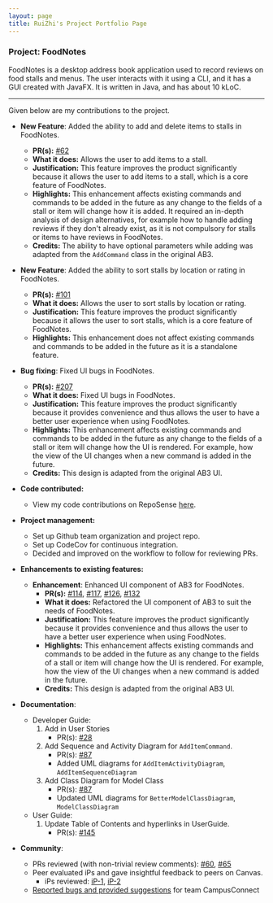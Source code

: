 ```yaml
---
layout: page
title: RuiZhi's Project Portfolio Page
---
```


### Project: FoodNotes

FoodNotes is a desktop address book application used to record reviews on food stalls and menus. The user interacts with it using a CLI, and it has a GUI created with JavaFX. It is written in Java, and has about 10 kLoC.

<hr>
Given below are my contributions to the project.

* **New Feature**: Added the ability to add and delete items to stalls in FoodNotes.
    * **PR(s):** [#62](https://github.com/AY2324S1-CS2103T-W10-4/tp/pull/62)
    * **What it does:** Allows the user to add items to a stall.
    * **Justification:** This feature improves the product significantly because it allows the user to add items to a stall, which is a core feature of FoodNotes.
    * **Highlights:** This enhancement affects existing commands and commands to be added in the future as any change to the fields of a stall or item will change how it is added. It required an in-depth analysis of design alternatives, for example how to handle adding reviews if they don't already exist, as it is not compulsory for stalls or items to have reviews in FoodNotes.
    * **Credits:** The ability to have optional parameters while adding was adapted from the `AddCommand` class in the original AB3.
  

* **New Feature**: Added the ability to sort stalls by location or rating in FoodNotes.
  * **PR(s):** [#101](https://github.com/AY2324S1-CS2103T-W10-4/tp/pull/101)
  * **What it does:** Allows the user to sort stalls by location or rating.
  * **Justification:** This feature improves the product significantly because it allows the user to sort stalls, which is a core feature of FoodNotes.
  * **Highlights:** This enhancement does not affect existing commands and commands to be added in the future as it is a standalone feature.


* **Bug fixing**: Fixed UI bugs in FoodNotes.
    * **PR(s):** [#207](https://github.com/AY2324S1-CS2103T-W10-4/tp/pull/207)
    * **What it does:** Fixed UI bugs in FoodNotes.
    * **Justification:** This feature improves the product significantly because it provides convenience and thus allows the user to have a better user experience when using FoodNotes.
    * **Highlights:** This enhancement affects existing commands and commands to be added in the future as any change to the fields of a stall or item will change how the UI is rendered. For example, how the view of the UI changes when a new command is added in the future.
    * **Credits:** This design is adapted from the original AB3 UI.


* **Code contributed:** 
  * View my code contributions on RepoSense [here](https://nus-cs2103-ay2324s1.github.io/tp-dashboard/?search=&sort=groupTitle&sortWithin=title&timeframe=commit&mergegroup=&groupSelect=groupByRepos&breakdown=true&checkedFileTypes=docs~functional-code~test-code&since=2023-09-22&tabOpen=true&tabType=authorship&tabAuthor=Ruizhi2001&tabRepo=AY2324S1-CS2103T-W10-4%2Ftp%5Bmaster%5D&authorshipIsMergeGroup=false&authorshipFileTypes=docs~functional-code~test-code&authorshipIsBinaryFileTypeChecked=false&authorshipIsIgnoredFilesChecked=false).


* **Project management:**
  * Set up Github team organization and project repo.
  * Set up CodeCov for continuous integration.
  * Decided and improved on the workflow to follow for reviewing PRs.


* **Enhancements to existing features:**

  * **Enhancement**: Enhanced UI component of AB3 for FoodNotes.
    * **PR(s):** [#114](https://github.com/AY2324S1-CS2103T-W10-4/tp/pull/114), [#117](https://github.com/AY2324S1-CS2103T-W10-4/tp/pull/117), [#126](https://github.com/AY2324S1-CS2103T-W10-4/tp/pull/126), [#132](https://github.com/AY2324S1-CS2103T-W10-4/tp/pull/132)
    * **What it does:** Refactored the UI component of AB3 to suit the needs of FoodNotes.
    * **Justification:** This feature improves the product significantly because it provides convenience and thus allows the user to have a better user experience when using FoodNotes.
    * **Highlights:** This enhancement affects existing commands and commands to be added in the future as any change to the fields of a stall or item will change how the UI is rendered. For example, how the view of the UI changes when a new command is added in the future.
    * **Credits:** This design is adapted from the original AB3 UI.


* **Documentation**:
  * Developer Guide:
    1. Add in User Stories
       * PR(s): [#28](https://github.com/AY2324S1-CS2103T-W10-4/tp/pull/28/files#diff-1a95edf069a4136e9cb71bee758b0dc86996f6051f0d438ec2c424557de7160b)
    2. Add Sequence and Activity Diagram for `AddItemCommand`.
       * PR(s): [#87](https://github.com/AY2324S1-CS2103T-W10-4/tp/pull/87/files)
       * Added UML diagrams for `AddItemActivityDiagram`, `AddItemSequenceDiagram`
    3. Add Class Diagram for Model Class
       * PR(s): [#87](https://github.com/AY2324S1-CS2103T-W10-4/tp/pull/87/files)
       * Updated UML diagrams for `BetterModelClassDiagram`, `ModelClassDiagram`
  * User Guide:
    1. Update Table of Contents and hyperlinks in UserGuide.
       * PR(s): [#145](https://github.com/AY2324S1-CS2103T-W10-4/tp/pull/145)

* **Community**:
  * PRs reviewed (with non-trivial review comments): [#60](https://github.com/AY2324S1-CS2103T-W10-4/tp/pull/60), [#65](https://github.com/AY2324S1-CS2103T-W10-4/tp/pull/65)
  * Peer evaluated iPs and gave insightful feedback to peers on Canvas.
    * iPs reviewed: [iP-1](https://github.com/WangCheng0116/ip/releases), [iP-2](https://github.com/LamJiuFong/ip/releases)
  * [Reported bugs and provided suggestions](https://github.com/Ruizhi2001/ped) for team CampusConnect

